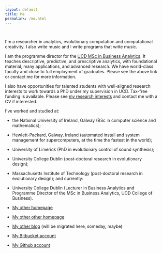 ```yaml
---
layout: default
title: Me
permalink: /me.html
---
```


<div id="logo">&nbsp;</div>

I'm a researcher in analytics, evolutionary computation and
computational creativity. I also write music and I write programs that
write music.

I am the programme director for the
[UCD MSc in Business Analytics](http://www.smurfitschool.ie/businessanalytics/). It
teaches descriptive, predictive, and prescriptive analytics, with
foundational material, many applications, and advanced research. We
have world-class faculty and close to full employment of
graduates. Please see the above link or contact me for more
information.

I also have opportunities for talented students with well-aligned
research interests to work towards a PhD under my supervision in UCD.
Tax-free funding is available. Please see
[my research interests](/research.html) and contact me with a CV if
interested.


I've worked and studied at:

* the National University of Ireland, Galway (BSc in computer science
and mathematics);

* Hewlett-Packard, Galway, Ireland (automated install and system
management for supercomputers, at the time the fastest in the world);

* University of Limerick (PhD in evolutionary control of sound
synthesis);

* University College Dublin (post-doctoral research in evolutionary
design);

* Massachusetts Institute of Technology (post-doctoral research in
evolutionary design); and currently:

* University College Dublin (Lecturer in Business Analytics and
  Programme Director of the MSc in Business Analytics, UCD College of
  Business).



* [My other homepage](http://www.skynet.ie/~jmmcd)
* [My other other homepage](http://www.ucd.ie/cba/members/jamesmcdermott/)
* [My other blog](http://jamesmichaelmcdermott.blogspot.com) (will
be migrated here, someday, maybe)
* [My Bitbucket account](https://bitbucket.org/jmmcd)
* [My Github account](http://www.github.com/jmmcd)
